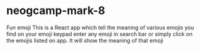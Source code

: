 # neogcamp-mark-8
Fun emoji
This is a React app which tell the meaning of various emojis you find on your emoji keypad
enter any emoji in search bar  or simply click on the emojis listed  on app. It will show the meaning of that emoji
